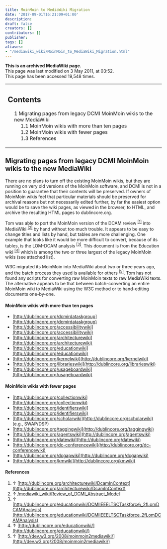 ```yaml
---
title: MoinMoin to MediaWiki Migration
date: '2017-09-01T16:21:09+01:00'
description: 
draft: false
creators: []
contributors: []
publisher: 
tags: []
aliases:
- "/mediawiki_wiki/MoinMoin_to_MediaWiki_Migration.html"
---
```


 **This is an archived MediaWiki page.**  
This page was last modified on 3 May 2011, at 03:52.  
This page has been accessed 19,548 times.

<table id="toc" class="toc">
  <tr>
    <td>
      <div id="toctitle">
        <h2>Contents</h2>
      </div>
      <ul>
        <li class="toclevel-1 tocsection-1">
          <a href="#Migrating_pages_from_legacy_DCMI_MoinMoin_wikis_to_the_new_MediaWiki"><span class="tocnumber">1</span> <span class="toctext">Migrating pages from legacy DCMI MoinMoin wikis to the new MediaWiki</span></a>
          <ul>
            <li class="toclevel-2 tocsection-2"><a href="#MoinMoin_wikis_with_more_than_ten_pages"><span class="tocnumber">1.1</span> <span class="toctext">MoinMoin wikis with more than ten pages</span></a></li>
            <li class="toclevel-2 tocsection-3"><a href="#MoinMoin_wikis_with_fewer_pages"><span class="tocnumber">1.2</span> <span class="toctext">MoinMoin wikis with fewer pages</span></a></li>
            <li class="toclevel-2 tocsection-4"><a href="#References"><span class="tocnumber">1.3</span> <span class="toctext">References</span></a></li>
          </ul>
        </li>
      </ul>
    </td>
  </tr>
</table>

## Migrating pages from legacy DCMI MoinMoin wikis to the new MediaWiki 

There are no plans to turn off the existing MoinMoin wikis, but they are running on very old versions of the MoinMoin software, and DCMI is not in a position to guarantee that their contents will be preserved. If owners of MoinMoin wikis feel that particular materials should be preserved for archival reasons but not necessarily edited further, by far the easiest option would be to save the wiki pages, as viewed in the browser, to HTML, and archive the resulting HTML pages to dublincore.org.

Tom was able to port the MoinMoin version of the DCAM review <sup id="cite_ref-0" class="reference"><a href="#cite_note-0">[1]</a></sup> into MediaWiki <sup id="cite_ref-1" class="reference"><a href="#cite_note-1">[2]</a></sup> by hand without too much trouble. It appears to be easy to change titles and lists by hand, but tables are more challenging. One example that looks like it would be more difficult to convert, because of its tables, is the LOM-DCAM analysis <sup id="cite_ref-2" class="reference"><a href="#cite_note-2">[3]</a></sup>. This document is from the Education wiki <sup id="cite_ref-3" class="reference"><a href="#cite_note-3">[4]</a></sup> which is among the two or three largest of the legacy MoinMoin wikis (see attached list).

W3C migrated its MoinMoin into MediaWiki about two or three years ago, and the batch process they used is available for others <sup id="cite_ref-4" class="reference"><a href="#cite_note-4">[5]</a></sup>. Tom has not found any scripts for converting raw MoinMoin texts to raw MediaWiki texts. The alternative appears to be that between batch-converting an entire MoinMoin wiki to MediaWiki using the W3C method or to hand-editing documents one-by-one.

#### MoinMoin wikis with more than ten pages 

- [http://dublincore.org/dcmirdataskgroup](http://dublincore.org/dcmirdataskgroup)
- [http://dublincore.org/accessibilitywiki](http://dublincore.org/accessibilitywiki)
- [http://dublincore.org/architecturewiki](http://dublincore.org/architecturewiki)
- [http://dublincore.org/educationwiki](http://dublincore.org/educationwiki)
- [http://dublincore.org/kernelwiki](http://dublincore.org/kernelwiki)
- [http://dublincore.org/librarieswiki](http://dublincore.org/librarieswiki)
- [http://dublincore.org/usageboardwiki](http://dublincore.org/usageboardwiki)

#### MoinMoin wikis with fewer pages 

- [http://dublincore.org/collectionwiki](http://dublincore.org/collectionwiki)
- [http://dublincore.org/identifierswiki](http://dublincore.org/identifierswiki)
- [http://dublincore.org/scholarwiki](http://dublincore.org/scholarwiki) (e.g., SWAP/DSP)
- [http://dublincore.org/taggingwiki](http://dublincore.org/taggingwiki)
- [http://dublincore.org/agentswiki](http://dublincore.org/agentswiki)
- [http://dublincore.org/datewiki](http://dublincore.org/datewiki)
- [http://dublincore.org/dc-conferencewiki](http://dublincore.org/dc-conferencewiki)
- [http://dublincore.org/dcgapwiki](http://dublincore.org/dcgapwiki)
- [http://dublincore.org/kmwiki](http://dublincore.org/kmwiki)

#### References 

1. ↑ [http://dublincore.org/architecturewiki/DcamInContext](http://dublincore.org/architecturewiki/DcamInContext)
2. ↑ [/mediawiki_wiki/Review\_of\_DCMI\_Abstract\_Model](/mediawiki_wiki/Review_of_DCMI_Abstract_Model.md)
3. ↑ [http://dublincore.org/educationwiki/DCMIIEEELTSCTaskforce\_2fLomDCAMAnalysis](http://dublincore.org/educationwiki/DCMIIEEELTSCTaskforce_2fLomDCAMAnalysis)
4. ↑ [http://dublincore.org/educationwiki/](http://dublincore.org/educationwiki/)
5. ↑ [http://dev.w3.org/2008/moinmoin2mediawiki/](http://dev.w3.org/2008/moinmoin2mediawiki/)

